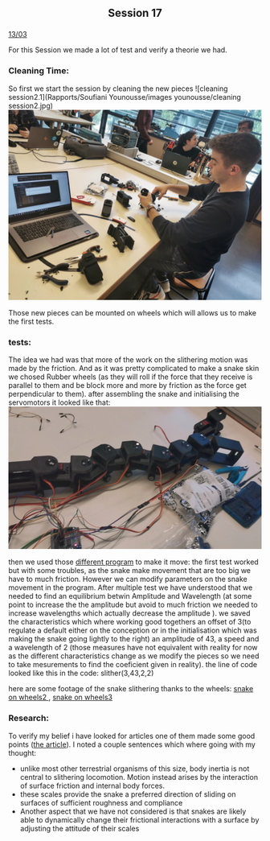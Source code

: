 ## <p align=center> Session 17
<ins>13/03</ins>

For this Session we made a lot of test and verify a theorie we had.

### Cleaning Time:
So first we start the session by cleaning the new pieces ![cleaning session2.1](Rapports/Soufiani Younousse/images younousse/cleaning session2.jpg) ![cleaning session2.2](https://github.com/YOUSSNDR/PolySnake/blob/a40525dafb939e6da7e1822bee788daa5faeb47e/Rapports/Soufiani%20Younousse/images%20younousse/cleaning%20session2.2.jpg) 

Those new pieces can be mounted on wheels which will allows us to make the first tests.

### tests:
The idea we had was that more of the work on the slithering motion was made by the friction.
And as it was pretty complicated to make a snake skin we chosed Rubber wheels (as they will roll if the force that they receive is parallel to them and be block more and more by friction as the force get perpendicular to them).
after assembling the snake and initialising the servomotors it looked like that: ![snake on wheels](https://github.com/YOUSSNDR/PolySnake/blob/a40525dafb939e6da7e1822bee788daa5faeb47e/Rapports/Soufiani%20Younousse/images%20younousse/snake%20on%20wheels.jpg)

then we used those [different program](https://github.com/YOUSSNDR/PolySnake/tree/main/programmes/Classes/mouvement) to make it move:
the first test worked but with some troubles, as the snake make movement that are too big we have to much friction.
However we can modify parameters on the snake movement in the program. After multiple test we have understood that we needed to find an equilibrium betwin Amplitude and Wavelength (at some point to increase the the amplitude but avoid to much friction we needed to increase wavelengths which actually decrease the amplitude ).
we saved the characteristics which where working good togethers an offset of 3(to regulate a default either on the conception or in the initialisation which was making the snake going lightly to the right) an amplitude of 43, a speed and a wavelength of 2 (those measures have not equivalent with reality for now as the different characteristics change as we modify the pieces so we need to take mesurements to find the coeficient given in reality). the line of code looked like this in the code: 
slither(3,43,2,2)

here are some footage of the snake slithering thanks to the wheels:
[snake on wheels2 ](https://drive.google.com/file/d/16HxC7rm6nMEpBZPa2jUxAVyJ_MZUEDOj/view?usp=share_link), [snake on wheels3](https://drive.google.com/file/d/110NtvDqg1qCNGc-kb5Mu2t1d70bv_1B8/view?usp=share_link)

### Research:
To verify my belief i have looked for articles one of them made some good points ([the article](https://www.pnas.org/doi/10.1073/pnas.0812533106)).
I noted a couple sentences which where going with my thought:
- unlike most other terrestrial organisms of this size, body inertia is not central to slithering locomotion. Motion instead arises by the interaction of surface friction and internal body forces.
- these scales provide the snake a preferred direction of sliding on surfaces of sufficient roughness and compliance
- Another aspect that we have not considered is that snakes are likely able to dynamically change their frictional interactions with a surface by adjusting the attitude of their scales